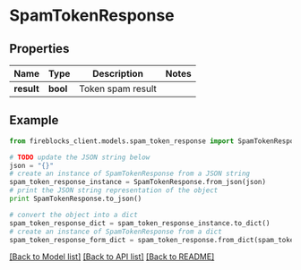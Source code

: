 # SpamTokenResponse


## Properties

Name | Type | Description | Notes
------------ | ------------- | ------------- | -------------
**result** | **bool** | Token spam result | 

## Example

```python
from fireblocks_client.models.spam_token_response import SpamTokenResponse

# TODO update the JSON string below
json = "{}"
# create an instance of SpamTokenResponse from a JSON string
spam_token_response_instance = SpamTokenResponse.from_json(json)
# print the JSON string representation of the object
print SpamTokenResponse.to_json()

# convert the object into a dict
spam_token_response_dict = spam_token_response_instance.to_dict()
# create an instance of SpamTokenResponse from a dict
spam_token_response_form_dict = spam_token_response.from_dict(spam_token_response_dict)
```
[[Back to Model list]](../README.md#documentation-for-models) [[Back to API list]](../README.md#documentation-for-api-endpoints) [[Back to README]](../README.md)


